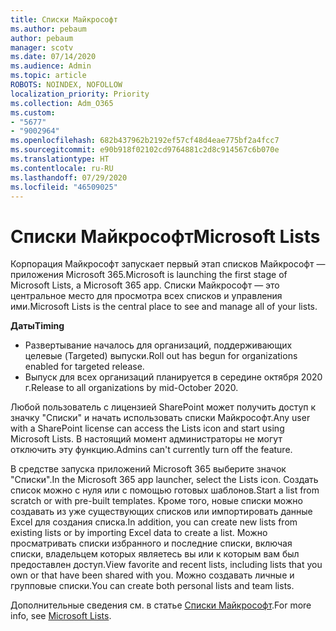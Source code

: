 ```yaml
---
title: Списки Майкрософт
ms.author: pebaum
author: pebaum
manager: scotv
ms.date: 07/14/2020
ms.audience: Admin
ms.topic: article
ROBOTS: NOINDEX, NOFOLLOW
localization_priority: Priority
ms.collection: Adm_O365
ms.custom:
- "5677"
- "9002964"
ms.openlocfilehash: 682b437962b2192ef57cf48d4eae775bf2a4fcc7
ms.sourcegitcommit: e90b918f02102cd9764881c2d8c914567c6b070e
ms.translationtype: HT
ms.contentlocale: ru-RU
ms.lasthandoff: 07/29/2020
ms.locfileid: "46509025"
---
```

# <a name="microsoft-lists"></a><span data-ttu-id="90ea3-102">Списки Майкрософт</span><span class="sxs-lookup"><span data-stu-id="90ea3-102">Microsoft Lists</span></span>

<span data-ttu-id="90ea3-103">Корпорация Майкрософт запускает первый этап списков Майкрософт — приложения Microsoft 365.</span><span class="sxs-lookup"><span data-stu-id="90ea3-103">Microsoft is launching the first stage of Microsoft Lists, a Microsoft 365 app.</span></span> <span data-ttu-id="90ea3-104">Списки Майкрософт — это центральное место для просмотра всех списков и управления ими.</span><span class="sxs-lookup"><span data-stu-id="90ea3-104">Microsoft Lists is the central place to see and manage all of your lists.</span></span>  
  
<span data-ttu-id="90ea3-105">**Даты**</span><span class="sxs-lookup"><span data-stu-id="90ea3-105">**Timing**</span></span>  

- <span data-ttu-id="90ea3-106">Развертывание началось для организаций, поддерживающих целевые (Targeted) выпуски.</span><span class="sxs-lookup"><span data-stu-id="90ea3-106">Roll out has begun for organizations enabled for targeted release.</span></span>
- <span data-ttu-id="90ea3-107">Выпуск для всех организаций планируется в середине октября 2020 г.</span><span class="sxs-lookup"><span data-stu-id="90ea3-107">Release to all organizations by mid-October 2020.</span></span>

<span data-ttu-id="90ea3-108">Любой пользователь с лицензией SharePoint может получить доступ к значку "Списки" и начать использовать списки Майкрософт.</span><span class="sxs-lookup"><span data-stu-id="90ea3-108">Any user with a SharePoint license can access the Lists icon and start using Microsoft Lists.</span></span> <span data-ttu-id="90ea3-109">В настоящий момент администраторы не могут отключить эту функцию.</span><span class="sxs-lookup"><span data-stu-id="90ea3-109">Admins can't currently turn off the feature.</span></span>
 
<span data-ttu-id="90ea3-110">В средстве запуска приложений Microsoft 365 выберите значок "Списки".</span><span class="sxs-lookup"><span data-stu-id="90ea3-110">In the Microsoft 365 app launcher, select the Lists icon.</span></span> <span data-ttu-id="90ea3-111">Создать список можно с нуля или с помощью готовых шаблонов.</span><span class="sxs-lookup"><span data-stu-id="90ea3-111">Start a list from scratch or with pre-built templates.</span></span> <span data-ttu-id="90ea3-112">Кроме того, новые списки можно создавать из уже существующих списков или импортировать данные Excel для создания списка.</span><span class="sxs-lookup"><span data-stu-id="90ea3-112">In addition, you can create new lists from existing lists or by importing Excel data to create a list.</span></span> <span data-ttu-id="90ea3-113">Можно просматривать списки избранного и последние списки, включая списки, владельцем которых являетесь вы или к которым вам был предоставлен доступ.</span><span class="sxs-lookup"><span data-stu-id="90ea3-113">View favorite and recent lists, including lists that you own or that have been shared with you.</span></span> <span data-ttu-id="90ea3-114">Можно создавать личные и групповые списки.</span><span class="sxs-lookup"><span data-stu-id="90ea3-114">You can create both personal lists and team lists.</span></span>  

<span data-ttu-id="90ea3-115">Дополнительные сведения см. в статье [Списки Майкрософт](https://aka.ms/microsoftlists).</span><span class="sxs-lookup"><span data-stu-id="90ea3-115">For more info, see [Microsoft Lists](https://aka.ms/microsoftlists).</span></span>